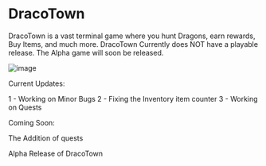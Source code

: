 # DracoTown
DracoTown is a vast terminal game where you hunt Dragons, earn rewards, Buy Items, and much more. DracoTown Currently does NOT have a playable release. The Alpha game will soon be released.

![image](https://user-images.githubusercontent.com/93094729/220181360-bd402c1f-2430-4097-a15e-8e347bfcd1eb.png)

Current Updates:

1 - Working on Minor Bugs
2 - Fixing the Inventory item counter
3 - Working on Quests

Coming Soon:

The Addition of quests

Alpha Release of DracoTown
